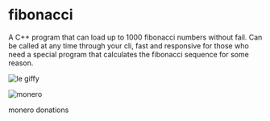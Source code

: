 # fibonacci
A C++ program that can load up to 1000 fibonacci numbers without fail. Can be called at any time through your cli, fast and responsive for those who need a special program that calculates the fibonacci sequence for some reason.

![le giffy](https://i.ibb.co/DGGJk5z/ezgif-com-gif-maker.gif)

![monero](https://i.ibb.co/xfZ9M3n/jpg.png)

monero donations
